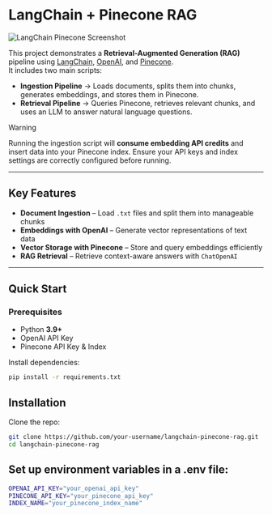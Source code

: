 # LangChain + Pinecone RAG

![LangChain Pinecone Screenshot](./docs/assets/langchain-pinecone.png)

This project demonstrates a **Retrieval-Augmented Generation (RAG)** pipeline using [LangChain](https://www.langchain.com/), [OpenAI](https://platform.openai.com/), and [Pinecone](https://www.pinecone.io/).  
It includes two main scripts:  

- **Ingestion Pipeline** → Loads documents, splits them into chunks, generates embeddings, and stores them in Pinecone.  
- **Retrieval Pipeline** → Queries Pinecone, retrieves relevant chunks, and uses an LLM to answer natural language questions.  

> [!WARNING]  
> Running the ingestion script will **consume embedding API credits** and insert data into your Pinecone index. Ensure your API keys and index settings are correctly configured before running.

---

## Key Features

- **Document Ingestion** – Load `.txt` files and split them into manageable chunks  
- **Embeddings with OpenAI** – Generate vector representations of text data  
- **Vector Storage with Pinecone** – Store and query embeddings efficiently  
- **RAG Retrieval** – Retrieve context-aware answers with `ChatOpenAI`  

---

## Quick Start

### Prerequisites

- Python **3.9+**
- OpenAI API Key
- Pinecone API Key & Index  

Install dependencies:

```bash
pip install -r requirements.txt
```

## Installation

Clone the repo:

```bash
git clone https://github.com/your-username/langchain-pinecone-rag.git
cd langchain-pinecone-rag
```

## Set up environment variables in a .env file:
```bash
OPENAI_API_KEY="your_openai_api_key"
PINECONE_API_KEY="your_pinecone_api_key"
INDEX_NAME="your_pinecone_index_name"
```
